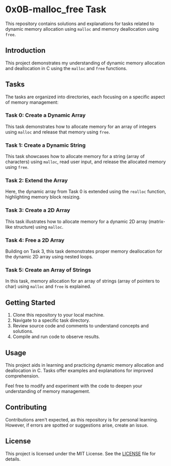 # 0x0B-malloc_free Task

This repository contains solutions and explanations for tasks related to dynamic memory allocation using `malloc` and memory deallocation using `free`.

## Introduction

This project demonstrates my understanding of dynamic memory allocation and deallocation in C using the `malloc` and `free` functions.

## Tasks

The tasks are organized into directories, each focusing on a specific aspect of memory management:

### Task 0: Create a Dynamic Array

This task demonstrates how to allocate memory for an array of integers using `malloc` and release that memory using `free`.

### Task 1: Create a Dynamic String

This task showcases how to allocate memory for a string (array of characters) using `malloc`, read user input, and release the allocated memory using `free`.

### Task 2: Extend the Array

Here, the dynamic array from Task 0 is extended using the `realloc` function, highlighting memory block resizing.

### Task 3: Create a 2D Array

This task illustrates how to allocate memory for a dynamic 2D array (matrix-like structure) using `malloc`.

### Task 4: Free a 2D Array

Building on Task 3, this task demonstrates proper memory deallocation for the dynamic 2D array using nested loops.

### Task 5: Create an Array of Strings

In this task, memory allocation for an array of strings (array of pointers to char) using `malloc` and `free` is explained.

## Getting Started

1. Clone this repository to your local machine.
2. Navigate to a specific task directory.
3. Review source code and comments to understand concepts and solutions.
4. Compile and run code to observe results.

## Usage

This project aids in learning and practicing dynamic memory allocation and deallocation in C. Tasks offer examples and explanations for improved comprehension.

Feel free to modify and experiment with the code to deepen your understanding of memory management.

## Contributing

Contributions aren't expected, as this repository is for personal learning. However, if errors are spotted or suggestions arise, create an issue.

## License

This project is licensed under the MIT License. See the [LICENSE](LICENSE) file for details.

